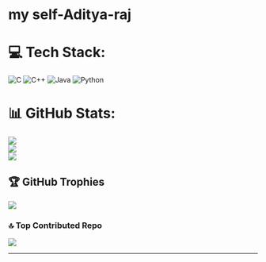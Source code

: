 # my self-Aditya-raj
# 💻 Tech Stack:
![C](https://img.shields.io/badge/c-%2300599C.svg?style=for-the-badge&logo=c&logoColor=white) ![C++](https://img.shields.io/badge/c++-%2300599C.svg?style=for-the-badge&logo=c%2B%2B&logoColor=white) ![Java](https://img.shields.io/badge/java-%23ED8B00.svg?style=for-the-badge&logo=openjdk&logoColor=white) ![Python](https://img.shields.io/badge/python-3670A0?style=for-the-badge&logo=python&logoColor=ffdd54) 
# 📊 GitHub Stats:
![](https://github-readme-stats.vercel.app/api?username=Aditya-Raj925&theme=dark&hide_border=false&include_all_commits=false&count_private=true)<br/>
![](https://github-readme-streak-stats.herokuapp.com/?user=Aditya-Raj925&theme=dark&hide_border=false)<br/>
![](https://github-readme-stats.vercel.app/api/top-langs/?username=Aditya-Raj925&theme=dark&hide_border=false&include_all_commits=false&count_private=true&layout=compact)

## 🏆 GitHub Trophies
![](https://github-profile-trophy.vercel.app/?username=Aditya-Raj925&theme=radical&no-frame=false&no-bg=true&margin-w=4)


### 🔝 Top Contributed Repo
![](https://github-contributor-stats.vercel.app/api?username=Aditya-Raj925&limit=5&theme=dark&combine_all_yearly_contributions=true)

---
